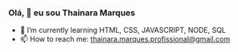 ### Olá, 👋 eu sou Thainara Marques 

<!--
**thainaramarquess/thainaramarquess** is a ✨ _special_ ✨ repository because its `README.md` (this file) appears on your GitHub profile.

Here are some ideas to get you started:
-->

- 🌱 I’m currently learning  HTML, CSS, JAVASCRIPT, NODE, SQL
- 📫 How to reach me: thainara.marques.profissional@gmail.com

